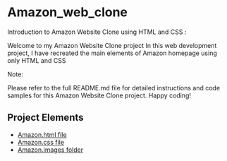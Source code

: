 # Amazon_web_clone

Introduction to Amazon Website Clone using HTML and CSS :

Welcome to my Amazon Website Clone project In this web development project, I have recreated the main elements of Amazon homepage using only HTML and CSS


Note:

Please refer to the full README.md file for detailed instructions and code samples for this Amazon Website Clone project. Happy coding!
##  Project Elements

 - [Amazon.html file](https://drive.google.com/file/d/1IOdgQA_zkZUK353TKFQSlMJK0LzWmGhZ/view?usp=drivesdk)
 - [Amazon.css file](https://drive.google.com/file/d/1IMGugCbWIidMBbPpDg8AZ8R6UffAFOyz/view?usp=drivesdk)
 - [Amazon.images folder](https://drive.google.com/file/d/1ITiOu4xgBI57g7Sx-yrMV3Uo7Ql8kJL1/view?usp=drivesdk)
